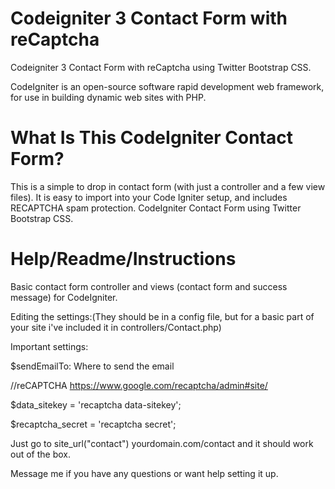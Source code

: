 # Codeigniter 3 Contact Form with reCaptcha

Codeigniter 3 Contact Form with reCaptcha using Twitter Bootstrap CSS.

CodeIgniter is an open-source software rapid development web framework, for use in building dynamic web sites with PHP. 

# What Is This CodeIgniter Contact Form?

This is a simple to drop in contact form (with just a controller and a few view files).
It is easy to import into your Code Igniter setup, and includes RECAPTCHA spam protection.
CodeIgniter Contact Form using Twitter Bootstrap CSS.


# Help/Readme/Instructions

Basic contact form controller and views (contact form and success message) for CodeIgniter.

Editing the settings:(They should be in a config file, but for a basic part of your site i've included it in controllers/Contact.php)

Important settings:

$sendEmailTo: Where to send the email

//reCAPTCHA  https://www.google.com/recaptcha/admin#site/

$data_sitekey = 'recaptcha data-sitekey';

$recaptcha_secret  = 'recaptcha secret';


Just go to site_url("contact")  yourdomain.com/contact   and it should	work out of the box. 

Message me if you have any questions or want help setting it up.
